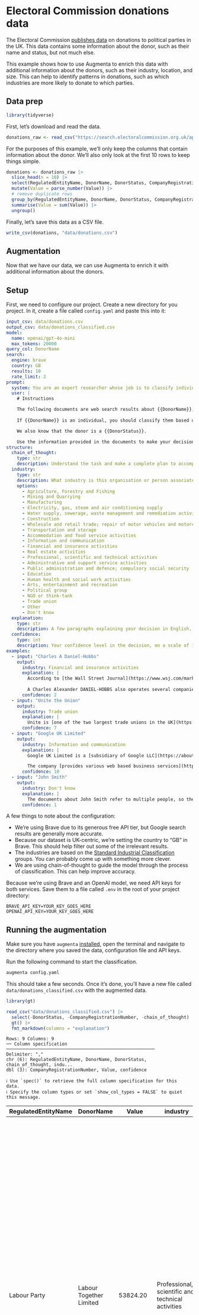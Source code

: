 # Electoral Commission donations data


The Electoral Commission [publishes
data](https://search.electoralcommission.org.uk/?currentPage=1&rows=100&sort=AcceptedDate&order=desc&tab=1&et=pp&et=ppm&et=tp&et=perpar&et=rd&isIrishSourceYes=true&isIrishSourceNo=true&prePoll=false&postPoll=true&register=gb&register=ni&register=none&optCols=Register&optCols=CampaigningName&optCols=AccountingUnitsAsCentralParty&optCols=IsSponsorship&optCols=IsIrishSource&optCols=RegulatedDoneeType&optCols=CompanyRegistrationNumber&optCols=Postcode&optCols=NatureOfDonation&optCols=PurposeOfVisit&optCols=DonationAction&optCols=ReportedDate&optCols=IsReportedPrePoll&optCols=ReportingPeriodName&optCols=IsBequest&optCols=IsAggregation)
on donations to political parties in the UK. This data contains some
information about the donor, such as their name and status, but not much
else.

This example shows how to use Augmenta to enrich this data with
additional information about the donors, such as their industry,
location, and size. This can help to identify patterns in donations,
such as which industries are more likely to donate to which parties.

## Data prep

``` r
library(tidyverse)
```

First, let’s download and read the data.

``` r
donations_raw <- read_csv("https://search.electoralcommission.org.uk/api/csv/Donations?start={start}&rows=100&query=&sort=AcceptedDate&order=desc&et=pp&date=Accepted&from=2024-07-01&to=2024-09-30&rptPd=&prePoll=false&postPoll=true&register=ni&register=gb&isIrishSourceYes=true&isIrishSourceNo=true&includeOutsideSection75=true")
```

For the purposes of this example, we’ll only keep the columns that
contain information about the donor. We’ll also only look at the first
10 rows to keep things simple.

``` r
donations <- donations_raw |>
  slice_head(n = 10) |>
  select(RegulatedEntityName, DonorName, DonorStatus, CompanyRegistrationNumber, Value) |>
  mutate(Value = parse_number(Value)) |>
  # remove duplicate rows
  group_by(RegulatedEntityName, DonorName, DonorStatus, CompanyRegistrationNumber) |>
  summarise(Value = sum(Value)) |>
  ungroup()
```

Finally, let’s save this data as a CSV file.

``` r
write_csv(donations, "data/donations.csv")
```

## Augmentation

Now that we have our data, we can use Augmenta to enrich it with
additional information about the donors.

## Setup

First, we need to configure our project. Create a new directory for you
project. In it, create a file called `config.yaml` and paste this into
it:

``` yaml
input_csv: data/donations.csv
output_csv: data/donations_classified.csv
model:
  name: openai/gpt-4o-mini
  max_tokens: 20000
query_col: DonorName
search:
  engine: brave
  country: GB
  results: 10
  rate_limit: 2
prompt:
  system: You are an expert researcher whose job is to classify individuals and companies based on their industry.
  user: |
    # Instructions

    The following documents are web search results about {{DonorName}}, a {{RegulatedEntityName}} donor identified in data published by the UK Electoral Commission. Your task is to determine what industry {{DonorName}} belongs to. The documents could be about a company, a trade group, a union, an individual, etc.
    
    If {{DonorName}} is an individual, you should classify them based on their profession or the industry they are closest associated with. If the documents are about multiple individuals, or if it's not clear which individual the documents refer to, please set the industry to "Don't know" and the confidence level to 1. For example, there's no way to know for certain that someone named "John Smith" in the documents is the same person as the donor in the Electoral Commission.

    We also know that the donor is a {{DonorStatus}}.

    Use the information provided in the documents to make your decision. Be critical, use common sense and respond only in English. Now, please proceed with your analysis and classification of {{DonorName}}.    
structure:
  chain_of_thought:
    type: str
    description: Understand the task and make a complete plan to accomplish it. Explain your reasoning. Then, carry out the plan, think of potential issues that might come up, then show your answer. Assess your own answer, think of ways to improve it, and then show the improved answer.
  industry:
    type: str
    description: What industry is this organisation or person associated with?
    options:
      - Agriculture, Forestry and Fishing
      - Mining and Quarrying
      - Manufacturing
      - Electricity, gas, steam and air conditioning supply
      - Water supply, sewerage, waste management and remediation activities
      - Construction
      - Wholesale and retail trade; repair of motor vehicles and motorcycles
      - Transportation and storage
      - Accommodation and food service activities
      - Information and communication
      - Financial and insurance activities
      - Real estate activities
      - Professional, scientific and technical activities
      - Administrative and support service activities
      - Public administration and defence; compulsory social security
      - Education
      - Human health and social work activities
      - Arts, entertainment and recreation
      - Political group
      - NGO or think-tank
      - Trade union
      - Other
      - Don't know
  explanation:
    type: str
    description: A few paragraphs explaining your decision in English, formatted in Markdown. In the explanation, link to the most relevant sources from the provided documents. Include at least one inline URL.
  confidence:
    type: int
    description: Your confidence level in the decision, on a scale of 1 (lowest) to 10 (highest). If you don't have enough information or the documents refer to different organisations that may share a name, please set this to 1.
examples:
  - input: "Charles A Daniel-Hobbs"
    output:
      industry: Financial and insurance activities
      explanation: |
        According to [the Wall Street Journal](https://www.wsj.com/market-data/quotes/SFNC/company-people/executive-profile/247375783), Mr. Charles Alexander DANIEL-HOBBS is the Chief Financial Officer and Executive Vice President of Simmons First National Corp, a bank holding company.
        
        A Charles Alexander DANIEL-HOBBS also operates several companies, such as [DIBDEN PROPERTY LIMITED](https://find-and-update.company-information.service.gov.uk/company/10126637), which Companies House classifies as "Other letting and operating of own or leased real estate". However, the information is not clear on whether these are the same person.
      confidence: 2
  - input: "Unite the Union"
    output:
      industry: Trade union
      explanation: |
        Unite is [one of the two largest trade unions in the UK](https://en.wikipedia.org/wiki/Unite_the_Union), with over 1.2 million members. It represents various industries, such as construction, manufacturing, transport, logistics and other sectors.
      confidence: 7
  - input: "Google UK Limited"
    output:
      industry: Information and communication
      explanation: |
        Google UK Limited is a [subsidiary of Google LLC](https://about.google/intl/ALL_uk/google-in-uk/), a multinational technology company that specializes in Internet-related services and products.

        The company [provides various web based business services](https://www.bloomberg.com/profile/company/1200719Z:LN), including a web based search engine which includes various options such as web, image, directory, and news searches. 
      confidence: 10
  - input: "John Smith"
    output:
      industry: Don't know
      explanation: |
        The documents about John Smith refer to multiple people, so there's no way to accurately assess what industry this particular individual belongs to.
      confidence: 1
```

A few things to note about the configuration:

- We’re using Brave due to its generous free API tier, but Google search
  results are generally more accurate.
- Because our dataset is UK-centric, we’re setting the country to “GB”
  in Brave. This should help filter out some of the irrelevant results.
- The industries are based on the [Standard Industrial
  Classification](https://resources.companieshouse.gov.uk/sic/) groups.
  You can probably come up with something more clever.
- We are using chain-of-thought to guide the model through the process
  of classification. This can help improve accuracy.

Because we’re using Brave and an OpenAI model, we need API keys for both
services. Save them to a file called `.env` in the root of your project
directory:

    BRAVE_API_KEY=YOUR_KEY_GOES_HERE
    OPENAI_API_KEY=YOUR_KEY_GOES_HERE

## Running the augmentation

Make sure you have `augmenta`
[installed](https://github.com/Global-Witness/augmenta/tree/main?tab=readme-ov-file#installation),
open the terminal and navigate to the directory where you saved the
data, configuration file and API keys.

Run the following command to start the classification.

``` bash
augmenta config.yaml
```

This should take a few seconds. Once it’s done, you’ll have a new file
called `data/donations_classified.csv` with the augmented data.

``` r
library(gt)

read_csv("data/donations_classified.csv") |>
  select(-DonorStatus, -CompanyRegistrationNumber, -chain_of_thought) |>
  gt() |>
  fmt_markdown(columns = "explanation")
```

    Rows: 9 Columns: 9
    ── Column specification ────────────────────────────────────────────────────────
    Delimiter: ","
    chr (6): RegulatedEntityName, DonorName, DonorStatus, chain_of_thought, indu...
    dbl (3): CompanyRegistrationNumber, Value, confidence

    ℹ Use `spec()` to retrieve the full column specification for this data.
    ℹ Specify the column types or set `show_col_types = FALSE` to quiet this message.

| RegulatedEntityName | DonorName | Value | industry | explanation | confidence |
|----|----|----|----|----|----|
| Labour Party | Labour Together Limited | 53824.20 | Professional, scientific and technical activities | Labour Together Limited is a think tank that focuses on developing political policy and measuring public opinion, closely associated with the Labour Party. It was founded in June 2015 and operates as a private company limited by guarantee without share capital. The nature of its business is classified under SIC code 94990, which pertains to activities of other membership organizations not elsewhere classified. This classification aligns with the operations of a think tank, which typically engages in research and policy development. Therefore, it is classified under the industry of ‘Professional, scientific and technical activities’. | 8 |
| Labour Party | The Good Faith Partnership LLP | 15660.00 | Professional, scientific and technical activities | The Good Faith Partnership LLP operates as a social consultancy, engaging with various sectors including government, charities, and businesses to tackle complex societal issues. Their work involves convening leaders from different fields to foster collaboration and develop innovative solutions, which is characteristic of the professional services industry. They are also members of The Public Relations and Communications Association (PRCA), indicating their involvement in public relations and communications, further supporting their classification in the professional services sector. Their focus on cross-sector initiatives and public policy aligns with the ‘Professional, scientific and technical activities’ industry classification. For more information, you can visit their <a href="https://goodfaith.org.uk">website</a>. | 8 |
| Liberal Democrats | JOHN HEMMING TRADING LIMITED | 1000.00 | Arts, entertainment and recreation | JOHN HEMMING TRADING LIMITED is classified under the SIC code 90040, which corresponds to the ‘Operation of arts facilities’. This indicates that the company is involved in activities related to the arts and entertainment sector. The registered office is located in Birmingham, and the company has been active since its incorporation in 2011. The nature of business aligns with the arts industry, which includes various forms of artistic expression and facilities that support such activities. Therefore, it is reasonable to conclude that the company operates within the arts, entertainment, and recreation industry. | 9 |
| Liberal Democrats | Patricia Bell | 2790.00 | Don't know | The documents refer to multiple individuals named Patricia Bell, including a politician, an author, and a retired management consultant. Without clear identification of which Patricia Bell is the donor, it is impossible to accurately classify her industry. Therefore, I classify her as “Don’t know” with a confidence level of 1. | 1 |
| Liberal Democrats | Robert H Miall | 2500.00 | Arts, entertainment and recreation | Robert H Miall is identified as a writer, with a bibliography that includes science fiction and television tie-in novels. According to <a href="https://www.worldswithoutend.com/author.asp?ID=3797">Worlds Without End</a>, he was born in 1922 and passed away in 2011, and his works include titles related to the UFO genre. This clearly places him in the arts and entertainment sector, specifically in literature. Therefore, the most appropriate industry classification for Robert H Miall is ‘Arts, entertainment and recreation’. | 9 |
| Liberal Democrats | Scottish Parliament. | 4376.10 | Public administration and defence; compulsory social security | The Scottish Parliament is the legislative body of Scotland, responsible for making laws and overseeing the Scottish Government. It was established in 1999 following a referendum that supported devolution. The Parliament has the authority to legislate on various devolved matters, including health, education, and justice, which are essential functions of public administration. As a public institution, it operates within the framework of government and public service, making it a key player in the public administration sector. This classification aligns with its role in governance and public policy-making in Scotland. | 9 |
| Liberal Democrats | Stephen F Gosling | 2500.00 | Don't know | The documents refer to multiple individuals named Stephen Gosling, including a professional photographer and a pianist, but do not provide clear information linking them to the donor identified by the UK Electoral Commission. Therefore, it is not possible to accurately classify Stephen F Gosling into a specific industry based on the available information. | 1 |
| Liberal Democrats | Wirral Liberal Club | 127709.80 | Political group | The Wirral Liberal Club is a trust associated with the Liberal Democrats, indicating its role as a political organization. It functions as a social club for members of the Liberal Party, providing a space for political discussion and community engagement. The club’s activities are closely tied to political advocacy and support for liberal values, which aligns it with the ‘Political group’ industry. This classification is supported by its historical context and current operations as a venue for political gatherings and discussions. | 8 |
| Ulster Unionist Party | Northern Ireland Assembly | 7069.03 | Public administration and defence; compulsory social security | The Northern Ireland Assembly serves as the devolved legislature for Northern Ireland, responsible for making laws on a wide range of issues including health, education, and agriculture. It operates under the framework established by the Good Friday Agreement and is a key institution in the governance of Northern Ireland. The Assembly is composed of elected Members of the Legislative Assembly (MLAs) who represent the public and scrutinize the work of the government. Given its legislative and governance functions, it is classified under public administration. More information can be found on the official <a href="https://www.niassembly.gov.uk/">Northern Ireland Assembly website</a>. | 9 |

</div>

## Results

There are a few things to note here.

First, the results are only as good [as the information they’re
fed](https://en.wikipedia.org/wiki/Garbage_in%2C_garbage_out). Google
search results tend to be better than those offered by Brave or
Duckduckgo, but they’re not perfect either.

This is particularly an issue with individuals with generic names. We
have instructed the model to flag those cases as “Don’t know”, but it
can still lead to some issues.

For example, the “Robert H Miall” identified in the search results has
passed away in 2011 (as noted by the LLM itself), so he can’t be the
donor we’re looking for (the donations are from 2024).

We can work around these limitations in a few ways:

- Increase the number of results to get a better picture of the donor.
- Use a better search engine and/or more specific search query.
- Be more descriptive about these edge cases in the prompt and examples.
- Filter out individual donors and stick to organisations.

For organisations, which tend to be easier to identify, the model does a
much better job.

If we were to publish any analysis of this data, [we would need to
fact-check the results](/review/).
